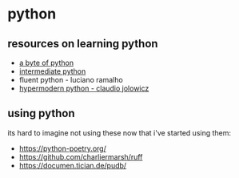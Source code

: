 # python

## resources on learning python

- [a byte of python](https://python.swaroopch.com/)
- [intermediate python](https://book.pythontips.com/en/latest/#)
- fluent python - luciano ramalho
- [hypermodern python - claudio jolowicz](https://cjolowicz.github.io/posts/hypermodern-python-01-setup/)

## using python

its hard to imagine not using these now that i've started using them:

- https://python-poetry.org/
- https://github.com/charliermarsh/ruff
- https://documen.tician.de/pudb/
